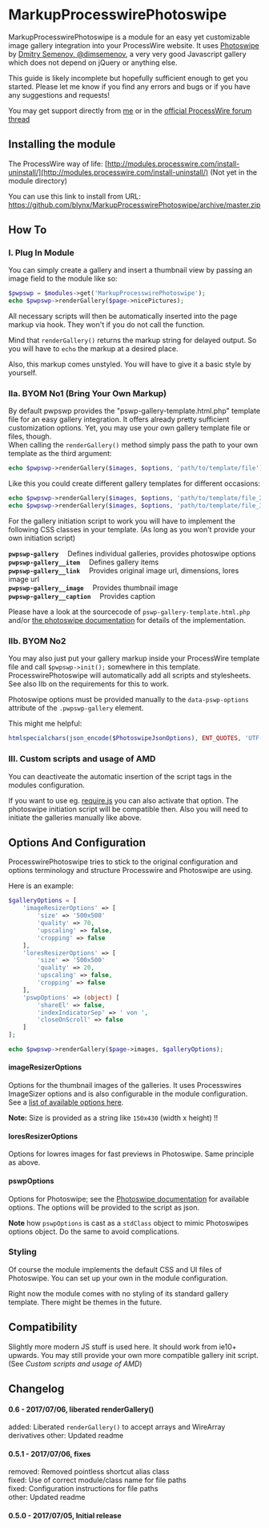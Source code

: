 # MarkupProcesswirePhotoswipe

MarkupProcesswirePhotoswipe is a module for an easy yet customizable image gallery integration into your ProcessWire website. It uses [Photoswipe](http://photoswipe.com) by [Dmitry Semenov, @dimsemenov](https://twitter.com/dimsemenov), a very very good Javascript gallery which does not depend on jQuery or anything else.

This guide is likely incomplete but hopefully sufficient enough to get you started. Please let me know if you find any errors and bugs or if you have any suggestions and requests!

You may get support directly from [me](https://twitter.com/blynxical) or in the [official ProcessWire forum thread](https://processwire.com/talk/topic/16677-markupprocesswirephotoswipe/)

## Installing the module

The ProcessWire way of life: [http://modules.processwire.com/install-uninstall/](http://modules.processwire.com/install-uninstall/)
(Not yet in the module directory)

You can use this link to install from URL: https://github.com/blynx/MarkupProcesswirePhotoswipe/archive/master.zip

## How To

### I. Plug In Module

You can simply create a gallery and insert a thumbnail view by passing an image field to the module like so:

```php
$pwpswp = $modules->get('MarkupProcesswirePhotoswipe');
echo $pwpswp->renderGallery($page->nicePictures);
```

All necessary scripts will then be automatically inserted into the page markup via hook. They won't if you do not call the function.

Mind that `renderGallery()` returns the markup string for delayed output. So you will have to `echo` the markup at a desired place.

Also, this markup comes unstyled. You will have to give it a basic style by yourself.

### IIa. BYOM No1 (Bring Your Own Markup)

By default pwpswp provides the "pswp-gallery-template.html.php" template file for an easy gallery integration. It offers already pretty sufficient customization options. Yet, you may use your own gallery template file or files, though.  
When calling the `renderGallery()` method simply pass the path to your own template as the third argument:

```php
echo $pwpswp->renderGallery($images, $options, 'path/to/template/file');
```

Like this you could create different gallery templates for different occasions:

```php
echo $pwpswp->renderGallery($images, $options, 'path/to/template/file_2');
echo $pwpswp->renderGallery($images, $options, 'path/to/template/file_3');
```

For the gallery initiation script to work you will have to implement the following CSS classes in your template. (As long as you won't provide your own initiation script)

**`pwpswp-gallery`** &emsp;Defines individual galleries, provides photoswipe options  
**`pwpswp-gallery__item`** &emsp;Defines gallery items  
**`pwpswp-gallery__link`** &emsp;Provides original image url, dimensions, lores image url  
**`pwpswp-gallery__image`** &emsp;Provides thumbnail image  
**`pwpswp-gallery__caption`** &emsp;Provides caption  

Please have a look at the sourcecode of `pswp-gallery-template.html.php` and/or [the photoswipe documentation](https://github.com/dimsemenov/PhotoSwipe/blob/master/website/documentation/getting-started.md#-how-to-build-an-array-of-slides-from-a-list-of-links) for details of the implementation.  

### IIb. BYOM No2

You may also just put your gallery markup inside your ProcessWire template file and call `$pwpswp->init();` somewhere in this template.  
ProcesswirePhotoswipe will automatically add all scripts and stylesheets. See also IIb on the requirements for this to work.

Photoswipe options must be provided manually to the `data-pswp-options` attribute of the `.pwpswp-gallery` element.

This might me helpful:

```php
htmlspecialchars(json_encode($PhotoswipeJsonOptions), ENT_QUOTES, 'UTF-8');
```

### III. Custom scripts and usage of AMD 

You can deactiveate the automatic insertion of the script tags in the modules configuration.

If you want to use eg. [require.js](http://www.requirejs.org) you can also activate that option. The photoswipe initiation script will be compatible then. Also you will need to initiate the galleries manually like above.

## Options And Configuration

ProcesswirePhotoswipe tries to stick to the original configuration and options terminology and structure Processwire and Photoswipe are using.

Here is an example:

```php
$galleryOptions = [
    'imageResizerOptions' => [
        'size' => '500x500'
        'quality' => 70,
        'upscaling' => false,
        'cropping' => false
    ],
    'loresResizerOptions' => [
        'size' => '500x500'
        'quality' => 20,
        'upscaling' => false,
        'cropping' => false
    ],
    'pswpOptions' => (object) [
        'shareEl' => false,
        'indexIndicatorSep' => ' von ',
        'closeOnScroll' => false
    ]
];

echo $pwpswp->renderGallery($page->images, $galleryOptions);
```

#### imageResizerOptions

Options for the thumbnail images of the galleries. It uses Processwires ImageSizer options and is also configurable in the module configuration. See a [list of available options here](http://processwire.com/api/ref/pageimage/size/).

**Note:** Size is provided as a string like `150x430` (width x height) !!

#### loresResizerOptions

Options for lowres images for fast previews in Photoswipe. Same principle as above.

#### pswpOptions

Options for Photoswipe; see the [Photoswipe documentation](http://photoswipe.com/documentation/options.html) for available options.
The options will be provided to the script as json.

**Note** how `pswpOptions` is cast as a `stdClass` object to mimic Photoswipes options object. Do the same to avoid complications.

### Styling

Of course the module implements the default CSS and UI files of Photoswipe. You can set up your own in the module configuration. 

Right now the module comes with no styling of its standard gallery template. There might be themes in the future.

## Compatibility

Slightly more modern JS stuff is used here. It should work from ie10+ upwards.
You may still provide your own more compatible gallery init script. (See _Custom scripts and usage of AMD_)

## Changelog

#### 0.6 - 2017/07/06, liberated renderGallery()

added: Liberated `renderGallery()` to accept arrays and WireArray derivatives
other: Updated readme

#### 0.5.1 - 2017/07/06, fixes

removed: Removed pointless shortcut alias class  
fixed: Use of correct module/class name for file paths  
fixed: Configuration instructions for file paths  
other: Updated readme  

#### 0.5.0 - 2017/07/05, Initial release
